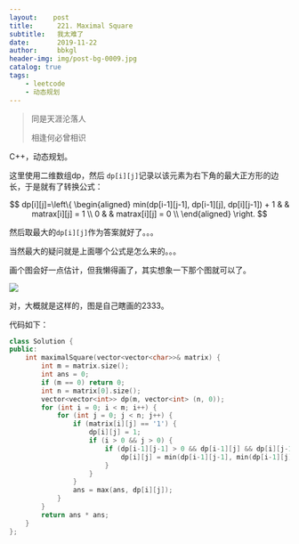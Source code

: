 ```yaml
---
layout:    post
title:      221. Maximal Square
subtitle:   我太难了
date:       2019-11-22
author:     bbkgl
header-img: img/post-bg-0009.jpg
catalog: true
tags:
    - leetcode
    - 动态规划
---
```


>同是天涯沦落人
>
>相逢何必曾相识

C++，动态规划。

这里使用二维数组dp，然后 `dp[i][j]`记录以该元素为右下角的最大正方形的边长，于是就有了转换公式：

$$
dp[i][j]=\left\{
\begin{aligned}
min(dp[i-1][j-1], dp[i-1][j], dp[i][j-1]) + 1 & & matrax[i][j] = 1 \\
0 & & matrax[i][j] = 0 \\
\end{aligned}
\right.
$$

然后取最大的`dp[i][j]`作为答案就好了。。。

当然最大的疑问就是上面哪个公式是怎么来的。。。

画个图会好一点估计，但我懒得画了，其实想象一下那个图就可以了。

![](https://ae01.alicdn.com/kf/H98ced5f601624d689acdfa13982419330.jpg)

对，大概就是这样的，图是自己瞎画的2333。

代码如下：

```cpp
class Solution {
public:
    int maximalSquare(vector<vector<char>>& matrix) {
        int m = matrix.size();
        int ans = 0;
        if (m == 0) return 0;
        int n = matrix[0].size();
        vector<vector<int>> dp(m, vector<int> (n, 0));
        for (int i = 0; i < m; i++) {
            for (int j = 0; j < n; j++) {
                if (matrix[i][j] == '1') {
                    dp[i][j] = 1;
                    if (i > 0 && j > 0) {
                        if (dp[i-1][j-1] > 0 && dp[i-1][j] && dp[i][j-1]) {
                            dp[i][j] = min(dp[i-1][j-1], min(dp[i-1][j], dp[i][j-1])) + 1;
                        }
                    }
                }
                ans = max(ans, dp[i][j]);
            }
        }
        return ans * ans;
    }
};
```

